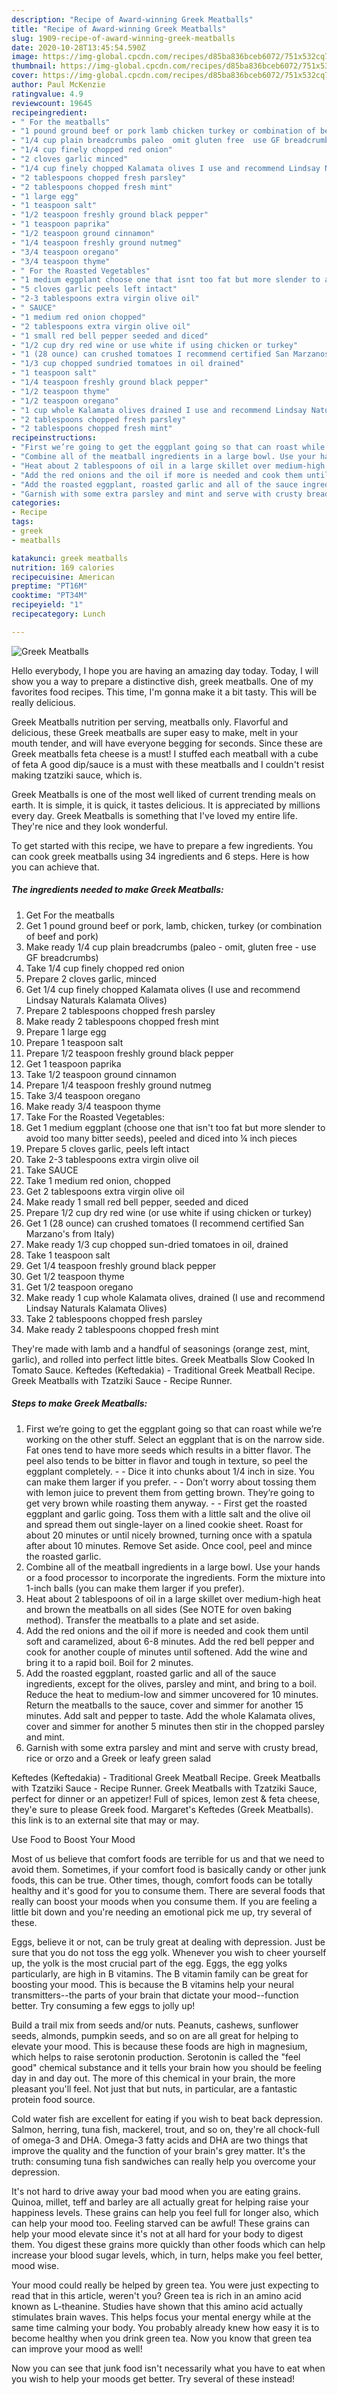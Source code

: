 ```yaml
---
description: "Recipe of Award-winning Greek Meatballs"
title: "Recipe of Award-winning Greek Meatballs"
slug: 1909-recipe-of-award-winning-greek-meatballs
date: 2020-10-28T13:45:54.590Z
image: https://img-global.cpcdn.com/recipes/d85ba836bceb6072/751x532cq70/greek-meatballs-recipe-main-photo.jpg
thumbnail: https://img-global.cpcdn.com/recipes/d85ba836bceb6072/751x532cq70/greek-meatballs-recipe-main-photo.jpg
cover: https://img-global.cpcdn.com/recipes/d85ba836bceb6072/751x532cq70/greek-meatballs-recipe-main-photo.jpg
author: Paul McKenzie
ratingvalue: 4.9
reviewcount: 19645
recipeingredient:
- " For the meatballs"
- "1 pound ground beef or pork lamb chicken turkey or combination of beef and pork"
- "1/4 cup plain breadcrumbs paleo  omit gluten free  use GF breadcrumbs"
- "1/4 cup finely chopped red onion"
- "2 cloves garlic minced"
- "1/4 cup finely chopped Kalamata olives I use and recommend Lindsay Naturals Kalamata Olives"
- "2 tablespoons chopped fresh parsley"
- "2 tablespoons chopped fresh mint"
- "1 large egg"
- "1 teaspoon salt"
- "1/2 teaspoon freshly ground black pepper"
- "1 teaspoon paprika"
- "1/2 teaspoon ground cinnamon"
- "1/4 teaspoon freshly ground nutmeg"
- "3/4 teaspoon oregano"
- "3/4 teaspoon thyme"
- " For the Roasted Vegetables"
- "1 medium eggplant choose one that isnt too fat but more slender to avoid too many bitter seeds peeled and diced into  inch pieces"
- "5 cloves garlic peels left intact"
- "2-3 tablespoons extra virgin olive oil"
- " SAUCE"
- "1 medium red onion chopped"
- "2 tablespoons extra virgin olive oil"
- "1 small red bell pepper seeded and diced"
- "1/2 cup dry red wine or use white if using chicken or turkey"
- "1 (28 ounce) can crushed tomatoes I recommend certified San Marzanos from Italy"
- "1/3 cup chopped sundried tomatoes in oil drained"
- "1 teaspoon salt"
- "1/4 teaspoon freshly ground black pepper"
- "1/2 teaspoon thyme"
- "1/2 teaspoon oregano"
- "1 cup whole Kalamata olives drained I use and recommend Lindsay Naturals Kalamata Olives"
- "2 tablespoons chopped fresh parsley"
- "2 tablespoons chopped fresh mint"
recipeinstructions:
- "First we’re going to get the eggplant going so that can roast while we’re working on the other stuff.  Select an eggplant that is on the narrow side.  Fat ones tend to have more seeds which results in a bitter flavor.  The peel also tends to be bitter in flavor and tough in texture, so peel the eggplant completely.   Dice it into chunks about 1/4 inch in size.  You can make them larger if you prefer.  Don’t worry about tossing them with lemon juice to prevent them from getting brown.  They’re going to get very brown while roasting them anyway.  First get the roasted eggplant and garlic going. Toss them with a little salt and the olive oil and spread them out single-layer on a lined cookie sheet. Roast for about 20 minutes or until nicely browned, turning once with a spatula after about 10 minutes. Remove Set aside. Once cool, peel and mince the roasted garlic."
- "Combine all of the meatball ingredients in a large bowl. Use your hands or a food processor to incorporate the ingredients. Form the mixture into 1-inch balls (you can make them larger if you prefer)."
- "Heat about 2 tablespoons of oil in a large skillet over medium-high heat and brown the meatballs on all sides (See NOTE for oven baking method). Transfer the meatballs to a plate and set aside."
- "Add the red onions and the oil if more is needed and cook them until soft and caramelized, about 6-8 minutes. Add the red bell pepper and cook for another couple of minutes until softened. Add the wine and bring it to a rapid boil. Boil for 2 minutes."
- "Add the roasted eggplant, roasted garlic and all of the sauce ingredients, except for the olives, parsley and mint, and bring to a boil. Reduce the heat to medium-low and simmer uncovered for 10 minutes. Return the meatballs to the sauce, cover and simmer for another 15 minutes. Add salt and pepper to taste. Add the whole Kalamata olives, cover and simmer for another 5 minutes then stir in the chopped parsley and mint."
- "Garnish with some extra parsley and mint and serve with crusty bread, rice or orzo and a Greek or leafy green salad"
categories:
- Recipe
tags:
- greek
- meatballs

katakunci: greek meatballs 
nutrition: 169 calories
recipecuisine: American
preptime: "PT16M"
cooktime: "PT34M"
recipeyield: "1"
recipecategory: Lunch

---
```



![Greek Meatballs](https://img-global.cpcdn.com/recipes/d85ba836bceb6072/751x532cq70/greek-meatballs-recipe-main-photo.jpg)

Hello everybody, I hope you are having an amazing day today. Today, I will show you a way to prepare a distinctive dish, greek meatballs. One of my favorites food recipes. This time, I'm gonna make it a bit tasty. This will be really delicious.

Greek Meatballs nutrition per serving, meatballs only. Flavorful and delicious, these Greek meatballs are super easy to make, melt in your mouth tender, and will have everyone begging for seconds. Since these are Greek meatballs feta cheese is a must! I stuffed each meatball with a cube of feta A good dip/sauce is a must with these meatballs and I couldn&#39;t resist making tzatziki sauce, which is.

Greek Meatballs is one of the most well liked of current trending meals on earth. It is simple, it is quick, it tastes delicious. It is appreciated by millions every day. Greek Meatballs is something that I've loved my entire life. They're nice and they look wonderful.


To get started with this recipe, we have to prepare a few ingredients. You can cook greek meatballs using 34 ingredients and 6 steps. Here is how you can achieve that.

<!--inarticleads1-->

##### The ingredients needed to make Greek Meatballs:

1. Get  For the meatballs
1. Get 1 pound ground beef or pork, lamb, chicken, turkey (or combination of beef and pork)
1. Make ready 1/4 cup plain breadcrumbs (paleo - omit, gluten free - use GF breadcrumbs)
1. Take 1/4 cup finely chopped red onion
1. Prepare 2 cloves garlic, minced
1. Get 1/4 cup finely chopped Kalamata olives (I use and recommend Lindsay Naturals Kalamata Olives)
1. Prepare 2 tablespoons chopped fresh parsley
1. Make ready 2 tablespoons chopped fresh mint
1. Prepare 1 large egg
1. Prepare 1 teaspoon salt
1. Prepare 1/2 teaspoon freshly ground black pepper
1. Get 1 teaspoon paprika
1. Take 1/2 teaspoon ground cinnamon
1. Prepare 1/4 teaspoon freshly ground nutmeg
1. Take 3/4 teaspoon oregano
1. Make ready 3/4 teaspoon thyme
1. Take  For the Roasted Vegetables:
1. Get 1 medium eggplant (choose one that isn&#39;t too fat but more slender to avoid too many bitter seeds), peeled and diced into ¼ inch pieces
1. Prepare 5 cloves garlic, peels left intact
1. Take 2-3 tablespoons extra virgin olive oil
1. Take  SAUCE
1. Take 1 medium red onion, chopped
1. Get 2 tablespoons extra virgin olive oil
1. Make ready 1 small red bell pepper, seeded and diced
1. Prepare 1/2 cup dry red wine (or use white if using chicken or turkey)
1. Get 1 (28 ounce) can crushed tomatoes (I recommend certified San Marzano&#39;s from Italy)
1. Make ready 1/3 cup chopped sun-dried tomatoes in oil, drained
1. Take 1 teaspoon salt
1. Get 1/4 teaspoon freshly ground black pepper
1. Get 1/2 teaspoon thyme
1. Get 1/2 teaspoon oregano
1. Make ready 1 cup whole Kalamata olives, drained (I use and recommend Lindsay Naturals Kalamata Olives)
1. Take 2 tablespoons chopped fresh parsley
1. Make ready 2 tablespoons chopped fresh mint


They&#39;re made with lamb and a handful of seasonings (orange zest, mint, garlic), and rolled into perfect little bites. Greek Meatballs Slow Cooked In Tomato Sauce. Keftedes (Keftedakia) - Traditional Greek Meatball Recipe. Greek Meatballs with Tzatziki Sauce - Recipe Runner. 

<!--inarticleads2-->

##### Steps to make Greek Meatballs:

1. First we’re going to get the eggplant going so that can roast while we’re working on the other stuff.  Select an eggplant that is on the narrow side.  Fat ones tend to have more seeds which results in a bitter flavor.  The peel also tends to be bitter in flavor and tough in texture, so peel the eggplant completely. -  -  Dice it into chunks about 1/4 inch in size.  You can make them larger if you prefer. -  - Don’t worry about tossing them with lemon juice to prevent them from getting brown.  They’re going to get very brown while roasting them anyway. -  - First get the roasted eggplant and garlic going. Toss them with a little salt and the olive oil and spread them out single-layer on a lined cookie sheet. Roast for about 20 minutes or until nicely browned, turning once with a spatula after about 10 minutes. Remove Set aside. Once cool, peel and mince the roasted garlic.
1. Combine all of the meatball ingredients in a large bowl. Use your hands or a food processor to incorporate the ingredients. Form the mixture into 1-inch balls (you can make them larger if you prefer).
1. Heat about 2 tablespoons of oil in a large skillet over medium-high heat and brown the meatballs on all sides (See NOTE for oven baking method). Transfer the meatballs to a plate and set aside.
1. Add the red onions and the oil if more is needed and cook them until soft and caramelized, about 6-8 minutes. Add the red bell pepper and cook for another couple of minutes until softened. Add the wine and bring it to a rapid boil. Boil for 2 minutes.
1. Add the roasted eggplant, roasted garlic and all of the sauce ingredients, except for the olives, parsley and mint, and bring to a boil. Reduce the heat to medium-low and simmer uncovered for 10 minutes. Return the meatballs to the sauce, cover and simmer for another 15 minutes. Add salt and pepper to taste. Add the whole Kalamata olives, cover and simmer for another 5 minutes then stir in the chopped parsley and mint.
1. Garnish with some extra parsley and mint and serve with crusty bread, rice or orzo and a Greek or leafy green salad


Keftedes (Keftedakia) - Traditional Greek Meatball Recipe. Greek Meatballs with Tzatziki Sauce - Recipe Runner. Greek Meatballs with Tzatziki Sauce, perfect for dinner or an appetizer! Full of spices, lemon zest &amp; feta cheese, they&#39;e sure to please Greek food. Margaret&#39;s Keftedes (Greek Meatballs). this link is to an external site that may or may. 

Use Food to Boost Your Mood


Most of us believe that comfort foods are terrible for us and that we need to avoid them. Sometimes, if your comfort food is basically candy or other junk foods, this can be true. Other times, though, comfort foods can be totally healthy and it's good for you to consume them. There are several foods that really can boost your moods when you consume them. If you are feeling a little bit down and you're needing an emotional pick me up, try several of these.

Eggs, believe it or not, can be truly great at dealing with depression. Just be sure that you do not toss the egg yolk. Whenever you wish to cheer yourself up, the yolk is the most crucial part of the egg. Eggs, the egg yolks particularly, are high in B vitamins. The B vitamin family can be great for boosting your mood. This is because the B vitamins help your neural transmitters--the parts of your brain that dictate your mood--function better. Try consuming a few eggs to jolly up!

Build a trail mix from seeds and/or nuts. Peanuts, cashews, sunflower seeds, almonds, pumpkin seeds, and so on are all great for helping to elevate your mood. This is because these foods are high in magnesium, which helps to raise serotonin production. Serotonin is called the "feel good" chemical substance and it tells your brain how you should be feeling day in and day out. The more of this chemical in your brain, the more pleasant you'll feel. Not just that but nuts, in particular, are a fantastic protein food source.

Cold water fish are excellent for eating if you wish to beat back depression. Salmon, herring, tuna fish, mackerel, trout, and so on, they're all chock-full of omega-3 and DHA. Omega-3 fatty acids and DHA are two things that improve the quality and the function of your brain's grey matter. It's the truth: consuming tuna fish sandwiches can really help you overcome your depression. 

It's not hard to drive away your bad mood when you are eating grains. Quinoa, millet, teff and barley are all actually great for helping raise your happiness levels. These grains can help you feel full for longer also, which can help your mood too. Feeling starved can be awful! These grains can help your mood elevate since it's not at all hard for your body to digest them. You digest these grains more quickly than other foods which can help increase your blood sugar levels, which, in turn, helps make you feel better, mood wise.

Your mood could really be helped by green tea. You were just expecting to read that in this article, weren't you? Green tea is rich in an amino acid known as L-theanine. Studies have shown that this amino acid actually stimulates brain waves. This helps focus your mental energy while at the same time calming your body. You probably already knew how easy it is to become healthy when you drink green tea. Now you know that green tea can improve your mood as well!

Now you can see that junk food isn't necessarily what you have to eat when you wish to help your moods get better. Try several of these instead!


